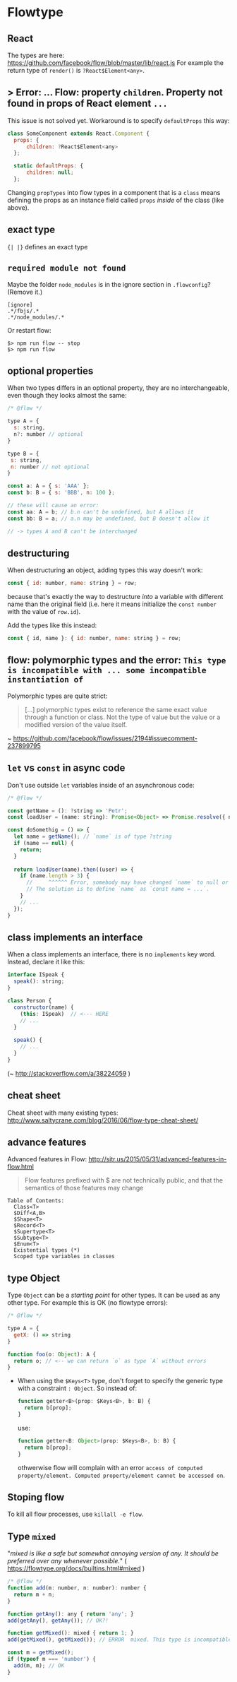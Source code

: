 # Flowtype

## React

The types are here: https://github.com/facebook/flow/blob/master/lib/react.js For example the return type of `render()` is `?React$Element<any>`.

## > Error: ... Flow: property `children`. Property not found in props of React element `...`

  This issue is not solved yet. Workaround is to specify `defaultProps` this way:

  ~~~ javascript
class SomeComponent extends React.Component {
	props: {
		children: ?React$Element<any>
	};

	static defaultProps: {
		children: null;
	};
  ~~~

  Changing `propTypes` into flow types in a component that is a `class` means defining the props as an instance field called `props` _inside_ of the class (like above).

## exact type 

`{| |}` defines an exact type

## `required module not found` 

  Maybe the folder `node_modules` is in the ignore section in `.flowconfig`? (Remove it.)
  ~~~
[ignore]
.*/fbjs/.*
.*/node_modules/.*
  ~~~
  
  Or restart flow:
  ~~~
  $> npm run flow -- stop
  $> npm run flow
  ~~~

## optional properties

When two types differs in an optional property, they are no interchangeable, even though they looks almost the same:

~~~ javascript
/* @flow */

type A = {
  s: string,
  n?: number // optional
}

type B = {
 s: string,
 n: number // not optional
}

const a: A = { s: 'AAA' };
const b: B = { s: 'BBB', n: 100 };

// these will cause an error:
const aa: A = b; // b.n can't be undefined, but A allows it 
const bb: B = a; // a.n may be undefined, but B doesn't allow it

// -> types A and B can't be interchanged
~~~

## destructuring

When destructuring an object, adding types this way doesn't work:

  ~~~ javascript
  const { id: number, name: string } = row;
  ~~~

  because that's exactly the way to destructure _into_ a variable with different name than the original field (i.e. here it means initialize the `const number` with the value of `row.id`).
  
  Add the types like this instead:

  ~~~ javascript
  const { id, name }: { id: number, name: string } = row;
  ~~~
  
## flow: polymorphic types and the error: `This type is incompatible with ... some incompatible instantiation of`

Polymorphic types are quite strict: 

> [...] polymorphic types exist to reference the same exact value through a function or class. 
> Not the type of value but the value or a modified version of the value itself.

~ https://github.com/facebook/flow/issues/2194#issuecomment-237899795

## `let` vs `const` in async code

Don't use outside `let` variables inside of an asynchronous code:

~~~ javascript
/* @flow */

const getName = (): ?string => 'Petr';
const loadUser = (name: string): Promise<Object> => Promise.resolve({ name });

const doSomethig = () => {
  let name = getName(); // `name` is of type ?string
  if (name == null) {
    return;
  }
    
  return loadUser(name).then((user) => {
  	if (name.length > 3) {
      //     ^^^^^^ Error, somebody may have changed `name` to null or undefined :(
      // The solution is to define `name` as `const name = ...`.
    }
    // ...
  });
}
~~~

## class implements an interface

When a class implements an interface, there is no `implements` key word. Instead, declare it like this:

~~~ js
interface ISpeak {
  speak(): string;
}

class Person {
  constructor(name) {
    (this: ISpeak)  // <--- HERE
    // ...
  }
  
  speak() {
    // ...
  }
}
~~~
(~ http://stackoverflow.com/a/38224059 )

## cheat sheet

Cheat sheet with many existing types: http://www.saltycrane.com/blog/2016/06/flow-type-cheat-sheet/

## advance features

Advanced features in Flow: http://sitr.us/2015/05/31/advanced-features-in-flow.html

> Flow features prefixed with $ are not technically public, and that the semantics of those features may change

    Table of Contents:
      Class<T>
      $Diff<A,B>
      $Shape<T>
      $Record<T>
      $Supertype<T>
      $Subtype<T>
      $Enum<T>
      Existential types (*)
      Scoped type variables in classes


## type Object

Type `Object` can be a _starting point_ for other types. It can be used as any other type. For example this is OK (no flowtype errors):

~~~ js
/* @flow */

type A = {
  getX: () => string
}

function foo(o: Object): A {
  return o; // <-- we can return `o` as type `A` without errors
}
~~~

* When using the `$Keys<T>` type, don't forget to specify the generic type with a constraint `: Object`. So instead of:

  ~~~ js
  function getter<B>(prop: $Keys<B>, b: B) {
    return b[prop];
  }
  ~~~
  
  use:
  
  ~~~ js
  function getter<B: Object>(prop: $Keys<B>, b: B) {
    return b[prop];
  }
  ~~~
  othwerwise flow will complain with an error `access of computed property/element. Computed property/element cannot be accessed on`. 

## Stoping flow

To kill all flow processes, use `killall -e flow`.

## Type `mixed`

"_mixed is like a safe but somewhat annoying version of any. It should be preferred over any whenever possible._" ( https://flowtype.org/docs/builtins.html#mixed )

~~~ js
/* @flow */
function add(m: number, n: number): number {
  return m + n;
}

function getAny(): any { return 'any'; }
add(getAny(), getAny()); // OK?!

function getMixed(): mixed { return 1; }
add(getMixed(), getMixed()); // ERROR  mixed. This type is incompatible with the expected param type of number

const m = getMixed();
if (typeof m === 'number') {
  add(m, m); // OK
}
~~~

